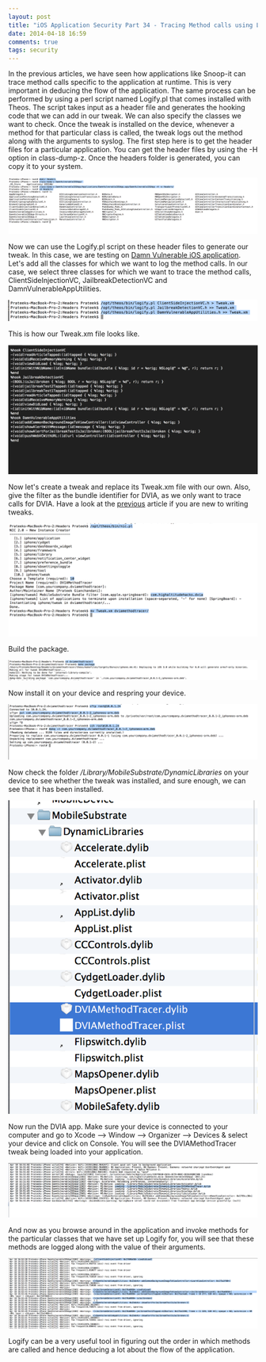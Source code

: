 ```yaml
---
layout: post
title: "iOS Application Security Part 34 - Tracing Method calls using Logify"
date: 2014-04-18 16:59
comments: true
tags: security
---
```


In the previous articles, we have seen how applications like Snoop-it can trace method calls specific to the application at runtime. This is very important in deducing the flow of the application. The same process can be performed by using a perl script named Logify.pl that comes installed with Theos. The script takes input as a header file and generates the hooking code that we can add in our tweak. We can also specify the classes we want to check. Once the tweak is installed on the device, whenever a method for that particular class is called, the tweak logs out the method along with the arguments to syslog. The first step here is to get the header files for a particular application. You can get the header files by using the -H option in class-dump-z. Once the headers folder is generated, you can copy it to your system.

<!-- more -->

![1]( /images/posts/ios34/1.png) 

Now we can use the Logify.pl script on these header files to generate our tweak. In this case, we are testing on [Damn Vulnerable iOS application](http://damnvulnerableiosapp.com). Let's add all the classes for which we want to log the method calls. In our case, we select three classes for which we want to trace the method calls, ClientSideInjectionVC, JailbreakDetectionVC and DamnVulnerableAppUtilities.

![2]( /images/posts/ios34/2.png)

This is how our Tweak.xm file looks like.

![3]( /images/posts/ios34/3.png)

Now let's create a tweak and replace its Tweak.xm file with our own. Also, give the filter as the bundle identifier for DVIA, as we only want to trace calls for DVIA. Have a look at the [previous](http://highaltitudehacks.com/2014/04/18/ios-application-security-part-33-writing-tweaks-using-theos-cydia-substrate) article if you are new to writing tweaks.

![4]( /images/posts/ios34/4.png)

Build the package.

![5]( /images/posts/ios34/5.png)

Now install it on your device and respring your device.

![6]( /images/posts/ios34/6.png)

Now check the folder _/Library/MobileSubstrate/DynamicLibraries_ on your device to see whether the tweak was installed, and sure enough, we can see that it has been installed.

![7]( /images/posts/ios34/7.png)

Now run the DVIA app. Make sure your device is connected to your computer and go to Xcode –> Window –> Organizer –> Devices & select your device and click on Console. You will see the DVIAMethodTracer tweak being loaded into your application.

![8]( /images/posts/ios34/8.png)

And now as you browse around in the application and invoke methods for the particular classes that we have set up Logify for, you will see that these methods are logged along with the value of their arguments.

![9]( /images/posts/ios34/9.png)

Logify can be a very useful tool in figuring out the order in which methods are called and hence deducing a lot about the flow of the application.